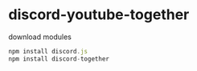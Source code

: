 # discord-youtube-together

download modules
```js
npm install discord.js
npm install discord-together
```
